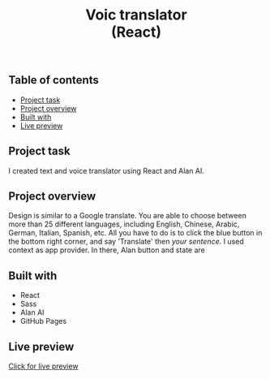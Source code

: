 <h1 align="center">
  Voic translator <br/> 
  (React)
</h1>
<br>

## Table of contents

- [Project task](#project-task)
- [Project overview](#project-overview)
- [Built with](#built-with)
- [Live preview](#live-preview)

## Project task

I created text and voice translator using React and Alan AI. 

## Project overview

Design is similar to a Google translate. You are able to choose between more than 25 different languages, including English, Chinese, Arabic, German, Italian, Spanish, etc. All you have to do is to click the blue button in the bottom right corner, and say 'Translate' then *your sentence*. I used context as app provider. In there, Alan button and state are 

## Built with

- React
- Sass
- Alan AI
- GitHub Pages

## Live preview

[Click for live preview](https://jeko10.github.io/Voice-translator/)
